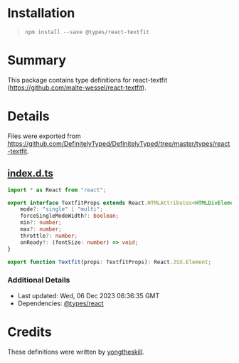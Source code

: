 # Installation
> `npm install --save @types/react-textfit`

# Summary
This package contains type definitions for react-textfit (https://github.com/malte-wessel/react-textfit).

# Details
Files were exported from https://github.com/DefinitelyTyped/DefinitelyTyped/tree/master/types/react-textfit.
## [index.d.ts](https://github.com/DefinitelyTyped/DefinitelyTyped/tree/master/types/react-textfit/index.d.ts)
````ts
import * as React from "react";

export interface TextfitProps extends React.HTMLAttributes<HTMLDivElement> {
    mode?: "single" | "multi";
    forceSingleModeWidth?: boolean;
    min?: number;
    max?: number;
    throttle?: number;
    onReady?: (fontSize: number) => void;
}

export function Textfit(props: TextfitProps): React.JSX.Element;

````

### Additional Details
 * Last updated: Wed, 06 Dec 2023 06:36:35 GMT
 * Dependencies: [@types/react](https://npmjs.com/package/@types/react)

# Credits
These definitions were written by [yongtheskill](https://github.com/yongtheskill).
